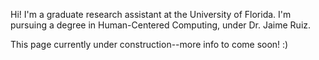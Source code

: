 Hi! I'm a graduate research assistant at the University of Florida. I'm pursuing a degree in Human-Centered Computing, under Dr. Jaime Ruiz.

This page currently under construction--more info to come soon! :)
